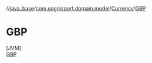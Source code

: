 //[java_base](../../../../index.md)/[com.sognisport.domain.model](../../index.md)/[Currency](../index.md)/[GBP](index.md)

# GBP

[JVM]\
[GBP](index.md)
